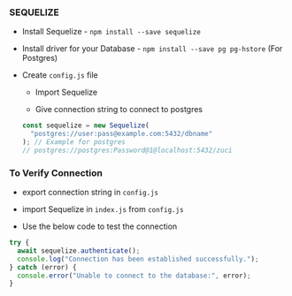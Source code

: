 ### SEQUELIZE

- Install Sequelize -
  `npm install --save sequelize`

- Install driver for your Database - `npm install --save pg pg-hstore` (For Postgres)

- Create `config.js` file

  - Import Sequelize

  - Give connection string to connect to postgres

  ```js
  const sequelize = new Sequelize(
    "postgres://user:pass@example.com:5432/dbname"
  ); // Example for postgres
  // postgres://postgres:Password@1@localhost:5432/zuci
  ```

### To Verify Connection

- export connection string in `config.js`

- import Sequelize in `index.js` from `config.js`

- Use the below code to test the connection

```js
try {
  await sequelize.authenticate();
  console.log("Connection has been established successfully.");
} catch (error) {
  console.error("Unable to connect to the database:", error);
}
```
